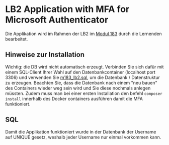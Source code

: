 # LB2 Application with MFA for Microsoft Authenticator
Die Applikation wird im Rahmen der LB2 im [Modul 183](https://gitlab.com/ch-tbz-it/Stud/m183/m183) durch die Lernenden bearbeitet.

## Hinweise zur Installation
Wichtig: die DB wird nicht automatisch erzeugt. Verbinden Sie sich dafür mit einem SQL-Client Ihrer Wahl auf den Datenbankcontainer (localhost port 3306) und verwenden Sie [m183_lb2.sql](./todo-list/includes/m183_lb2.sql), um die Datenbank / Datenstruktur zu erzeugen. Beachten Sie, dass die Datenbank nach einem "neu bauen" des Containers wieder weg sein wird und Sie diese nochmals anlegen müssten. Zudem muss man bei einer ersten Installation den befehl `composer install` innerhalb des Docker containers ausführen damit die MFA funktioniert.

## SQL 
Damit die Applikation funktioniert wurde in der Datenbank der Username auf UNIQUE gesetz, weshalb jeder Username nur einmal vorkommen kann.